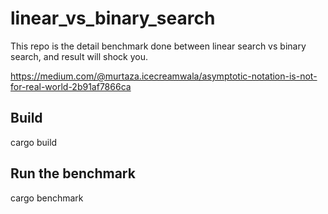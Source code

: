 # linear_vs_binary_search
This repo is the detail benchmark done between linear search vs binary search, and result will shock you.

https://medium.com/@murtaza.icecreamwala/asymptotic-notation-is-not-for-real-world-2b91af7866ca

## Build
  cargo build
  
## Run the benchmark
   cargo benchmark
